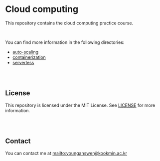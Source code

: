 # Cloud computing

This repository contains the cloud computing practice course.

<br/>

You can find more information in the following directories:

-   [auto-scaling](auto-scaling)
-   [containerization](containerization)
-   [serverless](serverless)

<br/>
<br/>

## License

This repository is licensed under the MIT License. See [LICENSE](LICENSE) for more information.

<br/>
<br/>

## Contact

You can contact me at <mailto:younganswer@kookmin.ac.kr>
